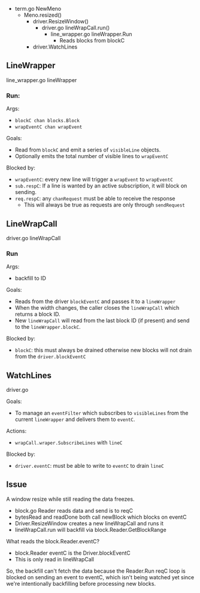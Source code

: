 * term.go NewMeno
  * Meno.resized()
    * driver.ResizeWindow()
      * driver.go lineWrapCall.run()
        * line_wrapper.go lineWrapper.Run
          * Reads blocks from blockC
    * driver.WatchLines


## LineWrapper

line_wrapper.go lineWrapper

### Run:

Args:

* `blockC chan blocks.Block`
* `wrapEventC chan wrapEvent`

Goals:

* Read from `blockC` and emit a series of `visibleLine` objects.
* Optionally emits the total number of visible lines to `wrapEventC`

Blocked by:

* `wrapEventC`: every new line will trigger a `wrapEvent` to `wrapEventC`
* `sub.respC`: If a line is wanted by an active subscription, it will block on
  sending.
* `req.respC`: any `chanRequest` must be able to receive the response
  * This will always be true as requests are only through `sendRequest`

## LineWrapCall

driver.go lineWrapCall

### Run

Args:

* backfill to ID

Goals:

* Reads from the driver `blockEventC` and passes it to a `lineWrapper`
* When the width changes, the caller closes the `lineWrapCall` which returns a
  block ID.
* New `lineWrapCall` will read from the last block ID (if present) and send to
  the `lineWrapper.blockC`.

Blocked by:

* `blockC`: this must always be drained otherwise new blocks will not drain from
  the `driver.blockEventC`

## WatchLines

driver.go

Goals:

* To manage an `eventFilter` which subscribes to `visibleLines` from the current
  `lineWrapper` and delivers them to `eventC`.

Actions:

* `wrapCall.wraper.SubscribeLines` with `lineC`

Blocked by:

* `driver.eventC`: must be able to write to `eventC` to drain `lineC`

## Issue

A window resize while still reading the data freezes.

* block.go Reader reads data and send is to reqC
* bytesRead and readDone both call newBlock which blocks on eventC
* Driver.ResizeWindow creates a new lineWrapCall and runs it
* lineWrapCall.run will backfill via block.Reader.GetBlockRange

What reads the block.Reader.eventC?

* block.Reader eventC is the Driver.blockEventC
* This is only read in lineWrapCall

So, the backfill can't fetch the data because the Reader.Run reqC loop is
blocked on sending an event to eventC, which isn't being watched yet since we're
intentionally backfilling before processing new blocks.

